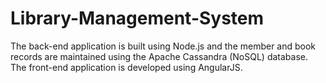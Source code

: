 # Library-Management-System

The back-end application is built using Node.js and the member and book records are maintained using the Apache Cassandra (NoSQL) database. The front-end application is developed using AngularJS. 
